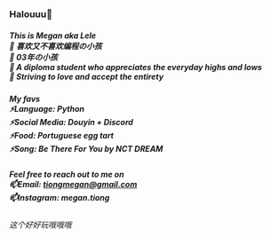
<!--
**lelemegan/lelemegan** is a ✨ _special_ ✨ repository because its `README.md` (this file) appears on your GitHub profile.

Here are some ideas to get you started:

- 🔭 I’m currently working on ...
- 🌱 I’m currently learning ...
- 👯 I’m looking to collaborate on ...
- 🤔 I’m looking for help with ...
- 💬 Ask me about ...
- 📫 How to reach me: ...
- 😄 Pronouns: ...
- ⚡ Fun fact: ...
-->

### Halouuu👋
##### This is Megan aka Lele</br>🍦 喜欢又不喜欢编程の小孩</br>🍦 03年の小孩</br>🍦 A diploma student who appreciates the everyday highs and lows</br>🍦 Striving to love and accept the entirety



##### My favs</br>⚡Language: Python</br>⚡Social Media: Douyin + Discord</br>⚡Food: Portuguese egg tart</br>⚡Song: Be There For You by NCT DREAM


##### Feel free to reach out to me on</br>📫Email: tiongmegan@gmail.com</br>📫Instagram: megan.tiong


###### 这个好好玩哦哦哦
